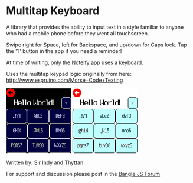 # Multitap Keyboard

A library that provides the ability to input text in a style familiar to anyone who had a mobile phone before they went all touchscreen.

Swipe right for Space, left for Backspace, and up/down for Caps lock. Tap the '?' button in the app if you need a reminder!

At time of writing, only the [Noteify app](http://microco.sm/out/Ffe9i) uses a keyboard.

Uses the multitap keypad logic originally from here: http://www.espruino.com/Morse+Code+Texting

![](screenshot_1.png)
![](screenshot_2.png)

Written by: [Sir Indy](https://github.com/sir-indy) and [Thyttan](https://github.com/thyttan)

For support and discussion please post in the [Bangle JS Forum](http://forum.espruino.com/microcosms/1424/)